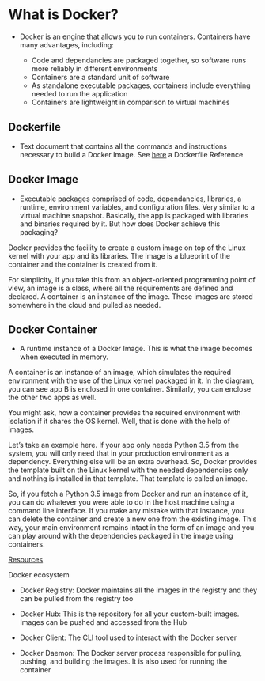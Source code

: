 # What is Docker?
- Docker is an engine that allows you to run containers. Containers have many advantages, including:

    - Code and dependancies are packaged together, so software runs more reliably in different environments
    - Containers are a standard unit of software
    - As standalone executable packages, containers include everything needed to run the application
    - Containers are lightweight in comparison to virtual machines
    
 
## Dockerfile
- Text document that contains all the commands and instructions necessary to build a Docker Image. See [here](https://docs.docker.com/engine/reference/builder/) a Dockerfile Reference

## Docker Image
- Executable packages comprised of code, dependancies, libraries, a runtime, environment variables, and configuration files. 
Very similar to a virtual machine snapshot. Basically, the app is packaged with libraries and binaries required by it. But how does Docker achieve this packaging?

Docker provides the facility to create a custom image on top of the Linux kernel with your app and its libraries. The image is a blueprint of the container and the container is created from it.

For simplicity, if you take this from an object-oriented programming point of view, an image is a class, where all the requirements are defined and declared. A container is an instance of the image. These images are stored somewhere in the cloud and pulled as needed.

## Docker Container
- A runtime instance of a Docker Image. This is what the image becomes when executed in memory.

A container is an instance of an image, which simulates the required environment with the use of the Linux kernel packaged in it. In the diagram, you can see app B is enclosed in one container. Similarly, you can enclose the other two apps as well.

You might ask, how a container provides the required environment with isolation if it shares the OS kernel. Well, that is done with the help of images.

Let’s take an example here. If your app only needs Python 3.5 from the system, you will only need that in your production environment as a dependency. Everything else will be an extra overhead. So, Docker provides the template built on the Linux kernel with the needed dependencies only and nothing is installed in that template. That template is called an image.

So, if you fetch a Python 3.5 image from Docker and run an instance of it, you can do whatever you were able to do in the host machine using a command line interface. If you make any mistake with that instance, you can delete the container and create a new one from the existing image. This way, your main environment remains intact in the form of an image and you can play around with the dependencies packaged in the image using containers.

[Resources](https://docs.docker.com/get-started/)


Docker ecosystem
- Docker Registry: Docker maintains all the images in the registry and they can be pulled from the registry too

- Docker Hub: This is the repository for all your custom-built images. Images can be pushed and accessed from the Hub

- Docker Client: The CLI tool used to interact with the Docker server

- Docker Daemon: The Docker server process responsible for pulling, pushing, and building the images. It is also used for running the container
